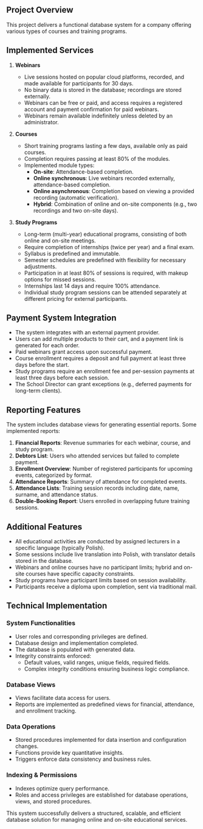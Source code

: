 
## Project Overview
This project delivers a functional database system for a company offering various types of courses and training programs.

## Implemented Services

1. **Webinars**
   - Live sessions hosted on popular cloud platforms, recorded, and made available for participants for 30 days.
   - No binary data is stored in the database; recordings are stored externally.
   - Webinars can be free or paid, and access requires a registered account and payment confirmation for paid webinars.
   - Webinars remain available indefinitely unless deleted by an administrator.

2. **Courses**
   - Short training programs lasting a few days, available only as paid courses.
   - Completion requires passing at least 80% of the modules.
   - Implemented module types:
     - **On-site**: Attendance-based completion.
     - **Online synchronous**: Live webinars recorded externally, attendance-based completion.
     - **Online asynchronous**: Completion based on viewing a provided recording (automatic verification).
     - **Hybrid**: Combination of online and on-site components (e.g., two recordings and two on-site days).

3. **Study Programs**
   - Long-term (multi-year) educational programs, consisting of both online and on-site meetings.
   - Require completion of internships (twice per year) and a final exam.
   - Syllabus is predefined and immutable.
   - Semester schedules are predefined with flexibility for necessary adjustments.
   - Participation in at least 80% of sessions is required, with makeup options for missed sessions.
   - Internships last 14 days and require 100% attendance.
   - Individual study program sessions can be attended separately at different pricing for external participants.

## Payment System Integration
- The system integrates with an external payment provider.
- Users can add multiple products to their cart, and a payment link is generated for each order.
- Paid webinars grant access upon successful payment.
- Course enrollment requires a deposit and full payment at least three days before the start.
- Study programs require an enrollment fee and per-session payments at least three days before each session.
- The School Director can grant exceptions (e.g., deferred payments for long-term clients).

## Reporting Features
The system includes database views for generating essential reports. Some implemented reports:
1. **Financial Reports**: Revenue summaries for each webinar, course, and study program.
2. **Debtors List**: Users who attended services but failed to complete payment.
3. **Enrollment Overview**: Number of registered participants for upcoming events, categorized by format.
4. **Attendance Reports**: Summary of attendance for completed events.
5. **Attendance Lists**: Training session records including date, name, surname, and attendance status.
6. **Double-Booking Report**: Users enrolled in overlapping future training sessions.

## Additional Features
- All educational activities are conducted by assigned lecturers in a specific language (typically Polish).
- Some sessions include live translation into Polish, with translator details stored in the database.
- Webinars and online courses have no participant limits; hybrid and on-site courses have specific capacity constraints.
- Study programs have participant limits based on session availability.
- Participants receive a diploma upon completion, sent via traditional mail.

## Technical Implementation
### System Functionalities
- User roles and corresponding privileges are defined.
- Database design and implementation completed.
- The database is populated with generated data.
- Integrity constraints enforced:
  - Default values, valid ranges, unique fields, required fields.
  - Complex integrity conditions ensuring business logic compliance.

### Database Views
- Views facilitate data access for users.
- Reports are implemented as predefined views for financial, attendance, and enrollment tracking.

### Data Operations
- Stored procedures implemented for data insertion and configuration changes.
- Functions provide key quantitative insights.
- Triggers enforce data consistency and business rules.

### Indexing & Permissions
- Indexes optimize query performance.
- Roles and access privileges are established for database operations, views, and stored procedures.

This system successfully delivers a structured, scalable, and efficient database solution for managing online and on-site educational services.


